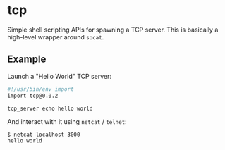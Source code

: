 # tcp

Simple shell scripting APIs for spawning a TCP server. This is basically a
high-level wrapper around `socat`.


## Example

Launch a "Hello World" TCP server:

```bash
#!/usr/bin/env import
import tcp@0.0.2

tcp_server echo hello world
```

And interact with it using `netcat` / `telnet`:

```
$ netcat localhost 3000
hello world
```
